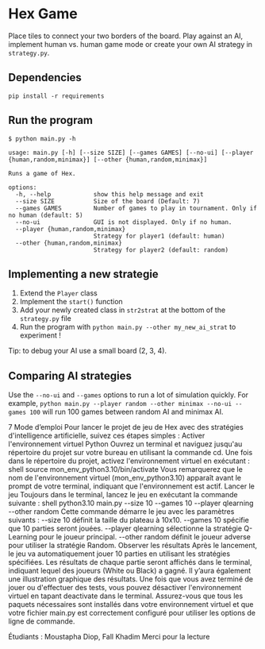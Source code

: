 # Hex Game

Place tiles to connect your two borders of the board. Play against an AI, implement human vs. human game mode or create your own AI strategy in `strategy.py`.

## Dependencies

`pip install -r requirements`


## Run the program

```
$ python main.py -h

usage: main.py [-h] [--size SIZE] [--games GAMES] [--no-ui] [--player {human,random,minimax}] [--other {human,random,minimax}]

Runs a game of Hex.

options:
  -h, --help            show this help message and exit
  --size SIZE           Size of the board (Default: 7)
  --games GAMES         Number of games to play in tournament. Only if no human (default: 5)
  --no-ui               GUI is not displayed. Only if no human.
  --player {human,random,minimax}
                        Strategy for player1 (default: human)
  --other {human,random,minimax}
                        Strategy for player2 (default: random)
```

## Implementing a new strategie

1. Extend the `Player` class
2. Implement the `start()` function
3. Add your newly created class in `str2strat` at the bottom of the `strategy.py` file
4. Run the program with `python main.py --other my_new_ai_strat` to experiment !

Tip: to debug your AI use a small board (2, 3, 4).

## Comparing AI strategies

Use the `--no-ui` and `--games` options to run a lot of simulation quickly.
For example, `python main.py --player random --other minimax --no-ui -- games 100` will run 100 games between random AI and minimax AI.

7 Mode d’emploi
Pour lancer le projet de jeu de Hex avec des stratégies d'intelligence artificielle, suivez ces étapes simples :
Activer l'environnement virtuel Python Ouvrez un terminal et naviguez jusqu'au répertoire du projet sur votre bureau en utilisant la commande cd. Une fois dans le répertoire du projet, activez l'environnement virtuel en exécutant :
shell
source mon_env_python3.10/bin/activate
Vous remarquerez que le nom de l'environnement virtuel (mon_env_python3.10) apparaît avant le prompt de votre terminal, indiquant que l'environnement est actif.
Lancer le jeu Toujours dans le terminal, lancez le jeu en exécutant la commande suivante :
shell
python3.10 main.py --size 10 --games 10 --player qlearning --other random
Cette commande démarre le jeu avec les paramètres suivants :
--size 10 définit la taille du plateau à 10x10.
--games 10 spécifie que 10 parties seront jouées.
--player qlearning sélectionne la stratégie Q-Learning pour le joueur principal.
--other random définit le joueur adverse pour utiliser la stratégie Random.
Observer les résultats Après le lancement, le jeu va automatiquement jouer 10 parties en utilisant les stratégies spécifiées. Les résultats de chaque partie seront affichés dans le terminal, indiquant lequel des joueurs (White ou Black) a gagné. Il y’aura également une illustration graphique des résultats. 
Une fois que vous avez terminé de jouer ou d'effectuer des tests, vous pouvez désactiver l'environnement virtuel en tapant deactivate dans le terminal.
Assurez-vous que tous les paquets nécessaires sont installés dans votre environnement virtuel et que votre fichier main.py est correctement configuré pour utiliser les options de ligne de commande.

Étudiants : Moustapha Diop, Fall Khadim
Merci pour la lecture 
